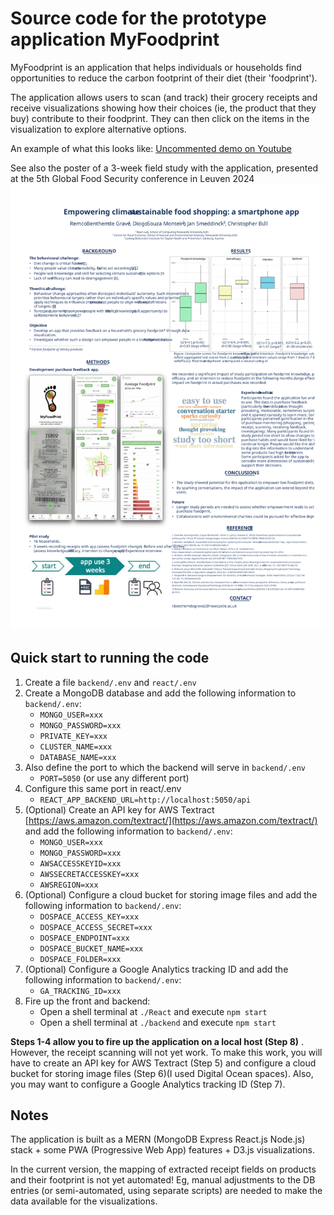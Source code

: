 # Source code for the prototype application MyFoodprint

MyFoodprint is an application that helps individuals or households find opportunities to reduce the carbon footprint of their diet (their 'foodprint'). 

The application allows users to scan (and track) their grocery receipts and receive visualizations showing how their choices (ie, the product that they buy) contribute to their foodprint. They can then click on the items in the visualization to explore alternative options.

An example of what this looks like: [Uncommented demo on Youtube](https://www.youtube.com/watch?v=gFLJKhROnqA&ab_channel=RemcodeGrave)

See also the poster of a 3-week field study with the application, presented at the 5th Global Food Security conference in Leuven 2024
![Poster of the evaluation of the 3-week field study of the application 'MyFoodprint'.](readme_content/PosterA0FoodSecurity.svg "MyFoodprint Fieldstudy Evaluation") 

## Quick start to running the code

1. Create a file `backend/.env` and `react/.env` 
2. Create a MongoDB database and add the following information to `backend/.env`:
    + `MONGO_USER=xxx`
    + `MONGO_PASSWORD=xxx`
    + `PRIVATE_KEY=xxx`
    + `CLUSTER_NAME=xxx`
    + `DATABASE_NAME=xxx`
3. Also define the port to which the backend will serve in `backend/.env`
    + `PORT=5050` (or use any different port)
4. Configure this same port in react/.env
    + `REACT_APP_BACKEND_URL=http://localhost:5050/api`
5. (Optional) Create an API key for AWS Textract [https://aws.amazon.com/textract/](https://aws.amazon.com/textract/) and add the following information to `backend/.env`:
    + `MONGO_USER=xxx`
    + `MONGO_PASSWORD=xxx`
    + `AWSACCESSKEYID=xxx`
    + `AWSSECRETACCESSKEY=xxx`
    + `AWSREGION=xxx`
6. (Optional) Configure a cloud bucket for storing image files and add the following information to `backend/.env`:
    + `DOSPACE_ACCESS_KEY=xxx`
    + `DOSPACE_ACCESS_SECRET=xxx`
    + `DOSPACE_ENDPOINT=xxx`
    + `DOSPACE_BUCKET_NAME=xxx`
    + `DOSPACE_FOLDER=xxx`
7. (Optional) Configure a Google Analytics tracking ID and add the following information to `backend/.env`:
    + `GA_TRACKING_ID=xxx`
8. Fire up the front and backend:
    + Open a shell terminal at `./React` and execute `npm start`
    + Open a shell terminal at `./backend` and execute `npm start`


**Steps 1-4 allow you to fire up the application on a local host (Step 8)** . However, the receipt scanning will not yet work. To make this work, you will have to create an API key for AWS Textract (Step 5) and configure a cloud bucket for storing image files (Step 6)(I used Digital Ocean spaces). Also, you may want to configure a Google Analytics tracking ID (Step 7).

## Notes

The application is built as a MERN (MongoDB Express React.js Node.js) stack + some PWA (Progressive Web App) features + D3.js visualizations.

In the current version, the mapping of extracted receipt fields on products and their footprint is not yet automated! Eg, manual adjustments to the DB entries (or semi-automated, using separate scripts) are needed to make the data available for the visualizations. 